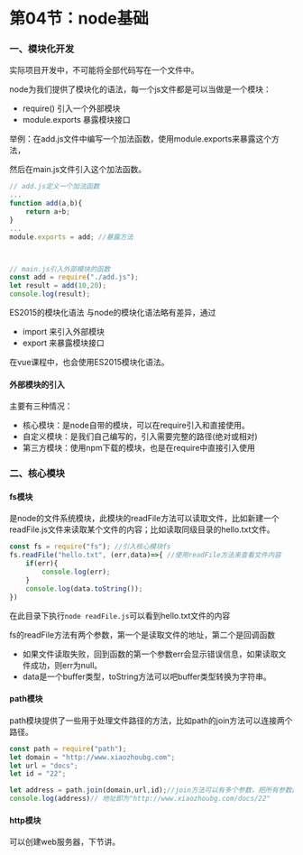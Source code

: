 # 第04节：node基础

### 一、模块化开发

实际项目开发中，不可能将全部代码写在一个文件中。

node为我们提供了模块化的语法，每一个js文件都是可以当做是一个模块：

* require() 引入一个外部模块
* module.exports 暴露模块接口

举例：在add.js文件中编写一个加法函数，使用module.exports来暴露这个方法，

然后在main.js文件引入这个加法函数。

```js
// add.js定义一个加法函数
...
function add(a,b){
    return a+b;
}
...
module.exports = add; //暴露方法



// main.js引入外部模块的函数
const add = require("./add.js");
let result = add(10,20);
console.log(result);
```

ES2015的模块化语法 与node的模块化语法略有差异，通过

* import 来引入外部模块
* export 来暴露模块接口

在vue课程中，也会使用ES2015模块化语法。

#### 外部模块的引入

主要有三种情况：

* 核心模块：是node自带的模块，可以在require引入和直接使用。
* 自定义模块：是我们自己编写的，引入需要完整的路径(绝对或相对)
* 第三方模块：使用npm下载的模块，也是在require中直接引入使用

### 二、核心模块

#### fs模块

是node的文件系统模块，此模块的readFile方法可以读取文件，比如新建一个readFile.js文件来读取某个文件的内容；比如读取同级目录的hello.txt文件。

```js
const fs = require("fs"); //引入核心模块fs
fs.readFile("hello.txt", (err,data)=>{ //使用readFile方法来查看文件内容
    if(err){
        console.log(err);
    }
    console.log(data.toString());
})
```

在此目录下执行`node readFile.js`可以看到hello.txt文件的内容

fs的readFile方法有两个参数，第一个是读取文件的地址，第二个是回调函数

* 如果文件读取失败，回到函数的第一个参数err会显示错误信息，如果读取文件成功，则err为null。
* data是一个buffer类型，toString方法可以吧buffer类型转换为字符串。

#### path模块

path模块提供了一些用于处理文件路径的方法，比如path的join方法可以连接两个路径。

```js
const path = require("path");
let domain = "http://www.xiaozhoubg.com";
let url = "docs";
let id = "22";

let address = path.join(domain,url,id);//join方法可以有多个参数，把所有参数连接起来
console.log(address)// 地址即为"http://www.xiaozhoubg.com/docs/22"
```

#### http模块

可以创建web服务器，下节讲。
